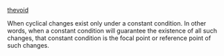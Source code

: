[thevoid](thevoid)

When cyclical changes exist only under a constant condition. In other  words, when a constant condition will guarantee the existence of all such changes, that constant condition is the focal point or reference point of such changes.

